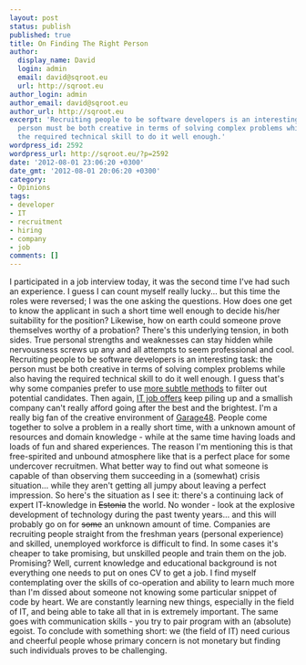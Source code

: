 ```yaml
---
layout: post
status: publish
published: true
title: On Finding The Right Person
author:
  display_name: David
  login: admin
  email: david@sqroot.eu
  url: http://sqroot.eu
author_login: admin
author_email: david@sqroot.eu
author_url: http://sqroot.eu
excerpt: 'Recruiting people to be software developers is an interesting task: the
  person must be both creative in terms of solving complex problems while also having
  the required technical skill to do it well enough.'
wordpress_id: 2592
wordpress_url: http://sqroot.eu/?p=2592
date: '2012-08-01 23:06:20 +0300'
date_gmt: '2012-08-01 20:06:20 +0300'
category:
- Opinions
tags:
- developer
- IT
- recruitment
- hiring
- company
- job
comments: []
---
```

I participated in a job interview today, it was the second time I've had such an experience. I guess I can count myself really lucky... but this time the roles were reversed; I was the one asking the questions.
How does one get to know the applicant in such a short time well enough to decide his/her suitability for the position? Likewise, how on earth could someone prove themselves worthy of a probation? There's this underlying tension, in both sides. True personal strengths and weaknesses can stay hidden while nervousness screws up any and all attempts to seem professional and cool.
Recruiting people to be software developers is an interesting task: the person must be both creative in terms of solving complex problems while also having the required technical skill to do it well enough. I guess that's why some companies prefer to use <a title="Google recruits eggheads with mystery billboard" href="http://news.cnet.com/Google-recruits-eggheads-with-mystery-billboard/2100-1023_3-5263941.html">more subtle methods</a> to filter out potential candidates. Then again, <a href="http://www.cv.ee/too/infotehnoloogia">IT job offers</a> keep piling up and a smallish company can't really afford going after the best and the brightest.
I'm a really big fan of the creative environment of <a href="http://garage48.org/">Garage48</a>. People come together to solve a problem in a really short time, with a unknown amount of resources and domain knowledge - while at the same time having loads and loads of fun and shared experiences. The reason I'm mentioning this is that free-spirited and unbound atmosphere like that is a perfect place for some undercover recruitmen. What better way to find out what someone is capable of than observing them succeeding in a (somewhat) crisis situation... while they aren't getting all jumpy about leaving a perfect impression.
So here's the situation as I see it: there's a continuing lack of expert IT-knowledge in <del>Estonia</del> the world. No wonder - look at the explosive development of technology during the past twenty years... and this will probably go on for <del>some</del> an unknown amount of time. Companies are recruiting people straight from the freshman years (personal experience) and skilled, unemployed workforce is difficult to find. In some cases it's cheaper to take promising, but unskilled people and train them on the job.
Promising? Well, current knowledge and educational background is not everything one needs to put on ones CV to get a job. I find myself contemplating over the skills of co-operation and ability to learn much more than I'm dissed about someone not knowing some particular snippet of code by heart. We are constantly learning new things, especially in the field of IT, and being able to take all that in is extremely important. The same goes with communication skills - you try to pair program with an (absolute) egoist.
To conclude with something short: we (the field of IT) need curious and cheerful people whose primary concern is not monetary but finding such individuals proves to be challenging.
